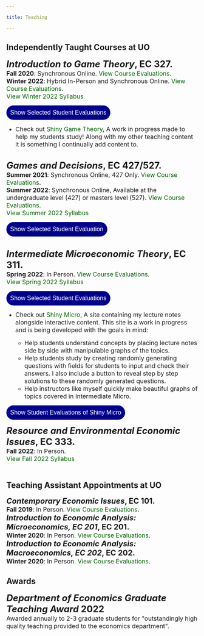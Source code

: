 ```yaml
---

title: Teaching

---
```


## Independently Taught Courses at UO 

<p style="font-size:24px; margin:0"><strong><i>Introduction to Game Theory</i>, EC 327.</strong></p>

<p style="font-size:16px; margin:0"><b>Fall 2020</b>: Synchronous Online. <a href="https://ethanholdahl.com/files/ec327evalF20.pdf" style="color: darkgreen; text-decoration: none">View Course Evaluations</a>.
<br>
<b>Winter 2022</b>: Hybrid In-Person and Synchronous Online. <a href="https://ethanholdahl.com/files/ec327evalW22.pdf" style="color: darkgreen; text-decoration: none">View Course Evaluations</a>.</p>

<p style="font-size:16px; margin:0"><a href="https://ethanholdahl.com/files/ec327syllabusW22.pdf" style="color: darkgreen; text-decoration: none">View Winter 2022 Syllabus</a></p>


<button style = "font-size: 16px; border-radius: 24px; border: none; padding: 10px; background: darkblue; color: white" id = 'topEvalEC327Btn' onclick="reveal('topEvalEC327', 'topEvalEC327Btn')">Show Selected Student Evaluations</button> 

<div id='topEvalEC327' style = "display: none;"> 
<p style="font-size:16px; margin:0"><em>"This class wasn't what I expected (my fault) and I switched it to pass/fail pretty early on, which wasn't great for my motivation to do
well. I'm an Econ minor but I really don't like Econ. However, Ethan formatted the course so that I really had no choice but to stay engaged on some level. As hard as I tried to really get through this class without learning anything, I actually learned a decent bit about game theory. Not sure if a bigger compliment can be given to a teacher than that. I hope Ethan gets the opportunity to continue teaching courses."</em></p>
<br>
<p style="font-size:16px; margin:0"><em>"Ethan clearly cares about his students and really wants them to learn the course material. He was very helpful in office hours and made this class a really great experience."</em></p>
<br>
<p style="font-size:16px; margin:0"><em>"I really appreciated this econ class. I was intimidated to take it at first, but it was the only one that fit in my schedule. I have really struggled in all my other economics courses, but this is the first one where I understand a good portion of the material and feel comfortable doing the work in the class."</em></p>
</div> 

<ul>
<li><p style="font-size:16px; margin:0">Check out <a href="https://shiny.ethanholdahl.com/GTT/" style="color: darkgreen; text-decoration: none">Shiny Game Theory</a>, A work in progress made to help my students study! Along with my other teaching content it is something I continually add content to.</p></li>
</ul>

<br>

<p style="font-size:24px; margin:0"><strong><i>Games and Decisions</i>, EC 427/527.</strong></p>

<p style="font-size:16px; margin:0"><b>Summer 2021</b>: Synchronous Online, 427 Only. <a href="https://ethanholdahl.com/files/ec427evalSum21.pdf" style="color: darkgreen; text-decoration: none">View Course Evaluations</a>.
<br>
<b>Summer 2022</b>: Synchronous Online, Available at the undergraduate level (427) or masters level (527). <a href="https://ethanholdahl.com/files/ec427evalSum22.pdf" style="color: darkgreen; text-decoration: none">View Course Evaluations</a>.</p>

<p style="font-size:16px; margin:0"><a href="https://ethanholdahl.com/files/ec427syllabusSum22.pdf" style="color: darkgreen; text-decoration: none">View Summer 2022 Syllabus</a></p>

<button style = "font-size: 16px; border-radius: 24px; border: none; padding: 10px; background: darkblue; color: white" id = 'topEvalEC427Btn' onclick="reveal('topEvalEC427', 'topEvalEC427Btn')">Show Selected Student Evaluation</button> 

<div id='topEvalEC427' style = "display: none;">
<p style="font-size:16px; margin:0"><em>"I thought the lay out, requirements and instruction in this course was excellent. I thought Ethan's instruction was very clear and thorough. He was also very accessible and did everything he could to ensure we had what we needed to succeed in the course."</em></p>
</div> 

<br>

<p style="font-size:24px; margin:0"><strong><i>Intermediate Microeconomic Theory</i>, EC 311.</strong></p>

<p style="font-size:16px; margin:0"><b>Spring 2022</b>: In Person. <a href="https://ethanholdahl.com/files/ec311evalSp22.pdf" style="color: darkgreen; text-decoration: none">View Course Evaluations</a>.</p>

<p style="font-size:16px; margin:0"><a href="https://ethanholdahl.com/files/ec311syllabusSp22.pdf" style="color: darkgreen; text-decoration: none">View Spring 2022 Syllabus</a></p>

<button style = "font-size: 16px; border-radius: 24px; border: none; padding: 10px; background: darkblue; color: white" id = 'topEvalEC311Btn' onclick="reveal('topEvalEC311', 'topEvalEC311Btn')">Show Selected Student Evaluations</button> 

<div id='topEvalEC311' style = "display: none;"> 
<p style="font-size:16px; margin:0"><em>"Ethan Holdahl has done a phenomenal job both relaying course materials and information to us as well as creating systems and resources for us to access and learn with outside of the classroom. Ethan has been incredibly approachable all term and has put our learning as his students first in all circumstances, building time into class to verify that we understood course content, dedicating personal time and weekends to creating supplemental resources, applying in class strategies to ensure content retention, and so much more. Despite the question asking for us to avoid comments about our instructor, I feel like Ethan's hard work and dedication deserves to be recognized."</em></p>
<br>
<p style="font-size:16px; margin:0"><em>"Mr. Holdahl has given everyone in the class lots of support, and continues to constantly go out of his way to make sure that everyone is able to understand and learn the best possible. I have had a lot of moments of confusion, and he is very patient and understanding, and will help until I fully understand a concept!"</em></p>
</div> 

<ul>
<li><p style="font-size:16px; margin:0">Check out <a href="https://shiny.ethanholdahl.com/Micro/" style="color: darkgreen; text-decoration: none">Shiny Micro</a>, A site containing my lecture notes alongside interactive content. This site is a work in progress and is being developed with the goals in mind:</p></li>
<ul>
<li><p style="font-size:16px; margin:0">Help students understand concepts by placing lecture notes side by side with manipulable graphs of the topics.</p></li>
<li><p style="font-size:16px; margin:0">Help students study by creating randomly generating questions with fields for students to input and check their answers. I also include a button to reveal step by step solutions to these randomly generated questions.</p></li>
<li><p style="font-size:16px; margin:0">Help instructors like myself quickly make beautiful graphs of topics covered in Intermediate Micro.</p></li>
</ul>
</ul>

<button style = "font-size: 16px; border-radius: 24px; border: none; padding: 10px; background: darkblue; color: white" id = 'topEvalEC311SiteBtn' onclick="reveal('topEvalEC311Site', 'topEvalEC311SiteBtn')">Show Student Evaluations of Shiny Micro</button> 

<div id='topEvalEC311Site' style = "display: none;"> 
<p style="font-size:16px; margin:0"><em>"Ethan has gone above and beyond what was required of him and made his own website, seemingly from scratch, to host notes and
simulated practice questions for us to access and supplement our learning with."</em></p>
<br>
<p style="font-size:16px; margin:0"><em>"The website created by the instructor was extremely useful and helped on both exams."</em></p>
</div> 

<p style="font-size:24px; margin:0"><strong><i>Resource and Environmental Economic Issues</i>, EC 333.</strong></p>

<p style="font-size:16px; margin:0"><b>Fall 2022</b>: In Person.</p>

<p style="font-size:16px; margin:0"><a href="https://ethanholdahl.com/files/ec333syllabusF22.pdf" style="color: darkgreen; text-decoration: none">View Fall 2022 Syllabus</a></p>

<br>

## Teaching Assistant Appointments at UO

<p style="font-size:20px; margin:0"><strong><i>Contemporary Economic Issues</i>, EC 101.</strong></p>
<p style="font-size:16px; margin:0"><b>Fall 2019</b>: In Person. <a href="https://ethanholdahl.com/files/ec101evalF19.pdf" style="color: darkgreen; text-decoration: none">View Course Evaluations</a>.</p>

<p style="font-size:20px; margin:0"><strong><i>Introduction to Economic Analysis: Microeconomics, EC 201</i>, EC 201.</strong></p>
<p style="font-size:16px; margin:0"><b>Winter 2020</b>: In Person. <a href="https://ethanholdahl.com/files/ec201evalW20.pdf" style="color: darkgreen; text-decoration: none">View Course Evaluations</a>.</p>

<p style="font-size:20px; margin:0"><strong><i>Introduction to Economic Analysis: Macroeconomics, EC 202</i>, EC 202.</strong></p>
<p style="font-size:16px; margin:0"><b>Winter 2020</b>: In Person. <a href="https://ethanholdahl.com/files/ec202evalW20.pdf" style="color: darkgreen; text-decoration: none">View Course Evaluations</a>.</p>


## Awards

<p style="font-size:24px; margin:0"><strong><i>Department of Economics Graduate Teaching Award</i> 2022</strong></p>

<p style="font-size:16px; margin:0">Awarded annually to 2-3 graduate students for "outstandingly high quality teaching provided to the economics department".</p>



<script>
	function reveal(element, button) {
		var x = document.getElementById(element);
		if (x.style.display === "none") {
			x.style.display = "block";
		} else {
			x.style.display = "none";
		}
		var btn = document.getElementById(button);
		var label = btn.innerHTML;
		if (label.slice(0,4) === "Show") {
			btn.innerHTML = "Hide" + label.slice(4)
		} else {
			btn.innerHTML = "Show" + label.slice(4)
		}
	}
</script>